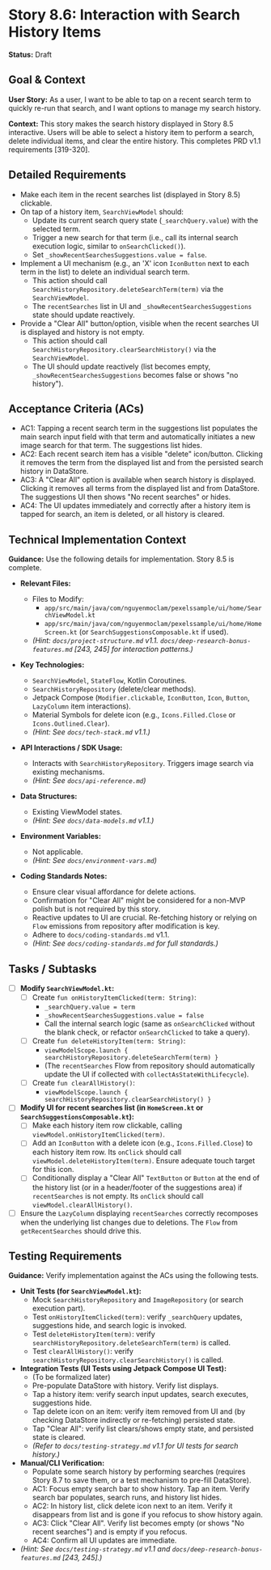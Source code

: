 
# Story 8.6: Interaction with Search History Items

**Status:** Draft

## Goal & Context

**User Story:** As a user, I want to be able to tap on a recent search term to quickly re-run that search, and I want options to manage my search history.

**Context:** This story makes the search history displayed in Story 8.5 interactive. Users will be able to select a history item to perform a search, delete individual items, and clear the entire history. This completes PRD v1.1 requirements [319-320].

## Detailed Requirements

* Make each item in the recent searches list (displayed in Story 8.5) clickable.
* On tap of a history item, `SearchViewModel` should:
    * Update its current search query state (`_searchQuery.value`) with the selected term.
    * Trigger a new search for that term (i.e., call its internal search execution logic, similar to `onSearchClicked()`).
    * Set `_showRecentSearchesSuggestions.value = false`.
* Implement a UI mechanism (e.g., an 'X' icon `IconButton` next to each term in the list) to delete an individual search term.
    * This action should call `SearchHistoryRepository.deleteSearchTerm(term)` via the `SearchViewModel`.
    * The `recentSearches` list in UI and `_showRecentSearchesSuggestions` state should update reactively.
* Provide a "Clear All" button/option, visible when the recent searches UI is displayed and history is not empty.
    * This action should call `SearchHistoryRepository.clearSearchHistory()` via the `SearchViewModel`.
    * The UI should update reactively (list becomes empty, `_showRecentSearchesSuggestions` becomes false or shows "no history").

## Acceptance Criteria (ACs)

* AC1: Tapping a recent search term in the suggestions list populates the main search input field with that term and automatically initiates a new image search for that term. The suggestions list hides.
* AC2: Each recent search item has a visible "delete" icon/button. Clicking it removes the term from the displayed list and from the persisted search history in DataStore.
* AC3: A "Clear All" option is available when search history is displayed. Clicking it removes all terms from the displayed list and from DataStore. The suggestions UI then shows "No recent searches" or hides.
* AC4: The UI updates immediately and correctly after a history item is tapped for search, an item is deleted, or all history is cleared.

## Technical Implementation Context

**Guidance:** Use the following details for implementation. Story 8.5 is complete.

* **Relevant Files:**
    * Files to Modify:
        * `app/src/main/java/com/nguyenmoclam/pexelssample/ui/home/SearchViewModel.kt`
        * `app/src/main/java/com/nguyenmoclam/pexelssample/ui/home/HomeScreen.kt` (or `SearchSuggestionsComposable.kt` if used).
    * _(Hint: `docs/project-structure.md` v1.1. `docs/deep-research-bonus-features.md` [243, 245] for interaction patterns.)_

* **Key Technologies:**
    * `SearchViewModel`, `StateFlow`, Kotlin Coroutines.
    * `SearchHistoryRepository` (delete/clear methods).
    * Jetpack Compose (`Modifier.clickable`, `IconButton`, `Icon`, `Button`, `LazyColumn` item interactions).
    * Material Symbols for delete icon (e.g., `Icons.Filled.Close` or `Icons.Outlined.Clear`).
    * _(Hint: See `docs/tech-stack.md` v1.1.)_

* **API Interactions / SDK Usage:**
    * Interacts with `SearchHistoryRepository`. Triggers image search via existing mechanisms.
    * _(Hint: See `docs/api-reference.md`)_

* **Data Structures:**
    * Existing ViewModel states.
    * _(Hint: See `docs/data-models.md` v1.1.)_

* **Environment Variables:**
    * Not applicable.
    * _(Hint: See `docs/environment-vars.md`)_

* **Coding Standards Notes:**
    * Ensure clear visual affordance for delete actions.
    * Confirmation for "Clear All" might be considered for a non-MVP polish but is not required by this story.
    * Reactive updates to UI are crucial. Re-fetching history or relying on `Flow` emissions from repository after modification is key.
    * Adhere to `docs/coding-standards.md` v1.1.
    * _(Hint: See `docs/coding-standards.md` for full standards.)_

## Tasks / Subtasks

* [ ] **Modify `SearchViewModel.kt`:**
    * [ ] Create `fun onHistoryItemClicked(term: String)`:
        * `_searchQuery.value = term`
        * `_showRecentSearchesSuggestions.value = false`
        * Call the internal search logic (same as `onSearchClicked` without the blank check, or refactor `onSearchClicked` to take a query).
    * [ ] Create `fun deleteHistoryItem(term: String)`:
        * `viewModelScope.launch { searchHistoryRepository.deleteSearchTerm(term) }`
        * (The `recentSearches` Flow from repository should automatically update the UI if collected with `collectAsStateWithLifecycle`).
    * [ ] Create `fun clearAllHistory()`:
        * `viewModelScope.launch { searchHistoryRepository.clearSearchHistory() }`
* [ ] **Modify UI for recent searches list (in `HomeScreen.kt` or `SearchSuggestionsComposable.kt`):**
    * [ ] Make each history item row clickable, calling `viewModel.onHistoryItemClicked(term)`.
    * [ ] Add an `IconButton` with a delete icon (e.g., `Icons.Filled.Close`) to each history item row. Its `onClick` should call `viewModel.deleteHistoryItem(term)`. Ensure adequate touch target for this icon.
    * [ ] Conditionally display a "Clear All" `TextButton` or `Button` at the end of the history list (or in a header/footer of the suggestions area) if `recentSearches` is not empty. Its `onClick` should call `viewModel.clearAllHistory()`.
* [ ] Ensure the `LazyColumn` displaying `recentSearches` correctly recomposes when the underlying list changes due to deletions. The `Flow` from `getRecentSearches` should drive this.

## Testing Requirements

**Guidance:** Verify implementation against the ACs using the following tests.

* **Unit Tests (for `SearchViewModel.kt`):**
    * Mock `SearchHistoryRepository` and `ImageRepository` (or search execution part).
    * Test `onHistoryItemClicked(term)`: verify `_searchQuery` updates, suggestions hide, and search logic is invoked.
    * Test `deleteHistoryItem(term)`: verify `searchHistoryRepository.deleteSearchTerm(term)` is called.
    * Test `clearAllHistory()`: verify `searchHistoryRepository.clearSearchHistory()` is called.
* **Integration Tests (UI Tests using Jetpack Compose UI Test):**
    * (To be formalized later)
    * Pre-populate DataStore with history. Verify list displays.
    * Tap a history item: verify search input updates, search executes, suggestions hide.
    * Tap delete icon on an item: verify item removed from UI and (by checking DataStore indirectly or re-fetching) persisted state.
    * Tap "Clear All": verify list clears/shows empty state, and persisted state is cleared.
    * _(Refer to `docs/testing-strategy.md` v1.1 for UI tests for search history.)_
* **Manual/CLI Verification:**
    * Populate some search history by performing searches (requires Story 8.7 to save them, or a test mechanism to pre-fill DataStore).
    * AC1: Focus empty search bar to show history. Tap an item. Verify search bar populates, search runs, and history list hides.
    * AC2: In history list, click delete icon next to an item. Verify it disappears from list and is gone if you refocus to show history again.
    * AC3: Click "Clear All". Verify list becomes empty (or shows "No recent searches") and is empty if you refocus.
    * AC4: Confirm all UI updates are immediate.
* _(Hint: See `docs/testing-strategy.md` v1.1 and `docs/deep-research-bonus-features.md` [243, 245].)_